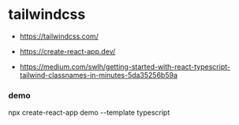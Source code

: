 # tailwindcss

- https://tailwindcss.com/

- https://create-react-app.dev/

- https://medium.com/swlh/getting-started-with-react-typescript-tailwind-classnames-in-minutes-5da35256b59a

### demo

npx create-react-app demo --template typescript
